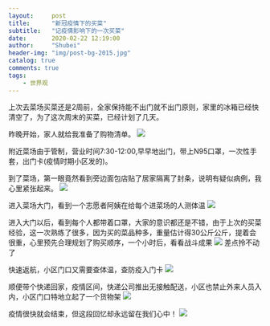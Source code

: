 ```yaml
---
layout:     post  
title:      "新冠疫情下的买菜"  
subtitle:   "记疫情影响下的一次买菜"  
date:       2020-02-22 12:19:00  
author:     "Shubei"  
header-img: "img/post-bg-2015.jpg"  
catalog: true  
comments: true  
tags:  
    - 世界观  
---
```


上次去菜场买菜还是2周前，全家保持能不出门就不出门原则，家里的冰箱已经快清空了，为了这次周末的买菜，已经计划了几天。

昨晚开始，家人就给我准备了购物清单。
![](http://shubei-blog.oss-cn-beijing.aliyuncs.com/pasteimageintomarkdown/2020-02-22/149161213088001.png?Expires=4735945898&OSSAccessKeyId=LTAI4Fv8o4J1qrtFrYcJsmA2&Signature=LMTnQOnJNh2rna533uSQxeWrz50%3D)

附近菜场由于管制，营业时间7:30-12:00,早早地出门，带上N95口罩，一次性手套，出门卡(疫情时期小区发的)。

到了菜场，第一眼竟然看到旁边面包店贴了居家隔离了封条，说明有疑似病例，我心里紧张起来。
![](http://shubei-blog.oss-cn-beijing.aliyuncs.com/pasteimageintomarkdown/2020-02-22/149427272222767.jpg?Expires=4735946163&OSSAccessKeyId=LTAI4Fv8o4J1qrtFrYcJsmA2&Signature=%2FvbgoCoe9YAmQ5h4dUfIC2FcXxQ%3D)

进入菜场大门，看到一个志愿者阿姨在给每个进菜场的人测体温
![](http://shubei-blog.oss-cn-beijing.aliyuncs.com/pasteimageintomarkdown/2020-02-22/149582381405968.jpg?Expires=4735946319&OSSAccessKeyId=LTAI4Fv8o4J1qrtFrYcJsmA2&Signature=OdYGeprg%2Fv3Nd3PZBvCZn1UVTbY%3D)

进入大门以后，看到每个人都带着口罩，大家的意识都还是不错，由于上次的买菜经验，这一次熟练了很多，因为买的菜品种多，重量估计得30公斤公斤，提着会很重，心里预先合理规划了购买顺序，一个小时后，看看战斗成果
![](http://shubei-blog.oss-cn-beijing.aliyuncs.com/pasteimageintomarkdown/2020-02-22/149818811290751.png?Expires=4735946558&OSSAccessKeyId=LTAI4Fv8o4J1qrtFrYcJsmA2&Signature=zOFtTNonFT%2BR0myZW9cVQcdI%2F1c%3D)
差点拎不动了

快速返航，小区门口又需要查体温，查防疫入门卡
![](http://shubei-blog.oss-cn-beijing.aliyuncs.com/pasteimageintomarkdown/2020-02-22/149914404678557.jpg?Expires=4735946651&OSSAccessKeyId=LTAI4Fv8o4J1qrtFrYcJsmA2&Signature=Bm5U%2FCTIzCEIxpNFmlCSnQB6kUA%3D)

顺便带个快递回家，疫情区间，快递公司推出无接触配送，小区也禁止外来人员入内，小区门口特地立起了一个货物架
![](http://shubei-blog.oss-cn-beijing.aliyuncs.com/pasteimageintomarkdown/2020-02-22/149973261275162.jpg?Expires=4735946711&OSSAccessKeyId=LTAI4Fv8o4J1qrtFrYcJsmA2&Signature=DQfbv%2F00GZZyXFGe3d81l98IGx8%3D)

疫情很快就会结束，但这段回忆却永远留在我们心中！
![](http://shubei-blog.oss-cn-beijing.aliyuncs.com/pasteimageintomarkdown/2020-02-22/150138646227046.jpg?Expires=4735946876&OSSAccessKeyId=LTAI4Fv8o4J1qrtFrYcJsmA2&Signature=WY0TFFT5ZakMcKSk17J03FUnPT4%3D)

